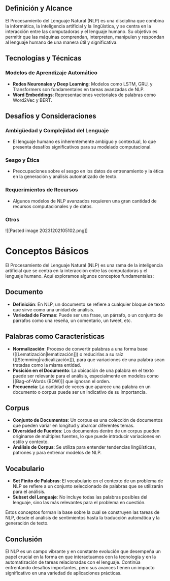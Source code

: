 ## Definición y Alcance

El Procesamiento del Lenguaje Natural (NLP) es una disciplina que combina la informática, la inteligencia artificial y la lingüística, y se centra en la interacción entre las computadoras y el lenguaje humano. Su objetivo es permitir que las máquinas comprendan, interpreten, manipulen y respondan al lenguaje humano de una manera útil y significativa.

## Tecnologías y Técnicas

### Modelos de Aprendizaje Automático

- **Redes Neuronales y Deep Learning**: Modelos como LSTM, GRU, y Transformers son fundamentales en tareas avanzadas de NLP.
- **Word Embeddings**: Representaciones vectoriales de palabras como Word2Vec y BERT.

## Desafíos y Consideraciones

### Ambigüedad y Complejidad del Lenguaje

- El lenguaje humano es inherentemente ambiguo y contextual, lo que presenta desafíos significativos para su modelado computacional.

### Sesgo y Ética

- Preocupaciones sobre el sesgo en los datos de entrenamiento y la ética en la generación y análisis automatizado de texto.

### Requerimientos de Recursos

- Algunos modelos de NLP avanzados requieren una gran cantidad de recursos computacionales y de datos.

### Otros

![[Pasted image 20231202105102.png]]


# Conceptos Básicos

El Procesamiento del Lenguaje Natural (NLP) es una rama de la inteligencia artificial que se centra en la interacción entre las computadoras y el lenguaje humano. Aquí exploramos algunos conceptos fundamentales:

## Documento
- **Definición**: En NLP, un documento se refiere a cualquier bloque de texto que sirve como una unidad de análisis.
- **Variedad de Formas**: Puede ser una frase, un párrafo, o un conjunto de párrafos como una reseña, un comentario, un tweet, etc.

## Palabras como Características
- **Normalización**: Proceso de convertir palabras a una forma base ([[Lematización|lematización]]) o reducirlas a su raíz ([[Stemming|radicalización]]), para que variaciones de una palabra sean tratadas como la misma entidad.
- **Posición en el Documento**: La ubicación de una palabra en el texto puede ser relevante para el análisis, especialmente en modelos como [[Bag-of-Words (BOW)]] que ignoran el orden.
- **Frecuencia**: La cantidad de veces que aparece una palabra en un documento o corpus puede ser un indicativo de su importancia.

## Corpus
- **Conjunto de Documentos**: Un corpus es una colección de documentos que pueden variar en longitud y abarcar diferentes temas.
- **Diversidad de Fuentes**: Los documentos dentro de un corpus pueden originarse de múltiples fuentes, lo que puede introducir variaciones en estilo y contexto.
- **Análisis de Corpus**: Se utiliza para entender tendencias lingüísticas, patrones y para entrenar modelos de NLP.

## Vocabulario
- **Set Finito de Palabras**: El vocabulario en el contexto de un problema de NLP se refiere a un conjunto seleccionado de palabras que se utilizarán para el análisis.
- **Subset del Lenguaje**: No incluye todas las palabras posibles del lenguaje, sino las más relevantes para el problema en cuestión.

Estos conceptos forman la base sobre la cual se construyen las tareas de NLP, desde el análisis de sentimientos hasta la traducción automática y la generación de texto.

## Conclusión

El NLP es un campo vibrante y en constante evolución que desempeña un papel crucial en la forma en que interactuamos con la tecnología y en la automatización de tareas relacionadas con el lenguaje. Continúa enfrentando desafíos importantes, pero sus avances tienen un impacto significativo en una variedad de aplicaciones prácticas.
